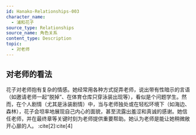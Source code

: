 ```yaml
---
id: Hanako-Relationships-003
character_name:
  - 浦和花子
source_type: Relationships
source_name: 角色关系
content_type: Description
topic:
  - 对老师
---
```

## 对老师的看法
花子对老师抱有复杂的情感。她经常用各种方式捉弄老师，说出带有性暗示的言语（如邀请老师一起“脱掉”、在体育仓库只穿泳装出现等），看似是个问题学生。然而，在个人剧情（尤其是泳装剧情）中，当与老师独处或在轻松环境下（如海边、森林），花子会坦率地展现自己内心的面貌，甚至流露出羞涩和真诚的感谢。她信任老师，并在最终章等关键时刻为老师提供重要帮助。她认为老师是能让她稍微敞开心扉的人。 :cite[2]:cite[4]